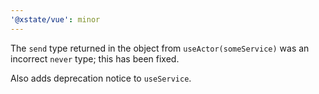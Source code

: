 ```yaml
---
'@xstate/vue': minor
---
```


The `send` type returned in the object from `useActor(someService)` was an incorrect `never` type; this has been fixed.

Also adds deprecation notice to `useService`.

